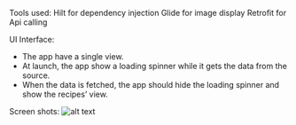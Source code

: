 

Tools used:
Hilt for dependency injection
Glide for image display
Retrofit for Api calling

UI Interface:
- The app have a single view.
- At launch, the app show a loading spinner while it gets the data from the source. 
- When the data is fetched, the app should hide the loading spinner and show the recipes’ view.

Screen shots:
![alt text](https://github.com/hellofreshdevtests/ramav2389-android-test-2.0/blob/develop/task2/src/main/res/drawable/screen_shot.png?raw=true)


